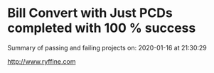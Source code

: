 # Bill Convert with Just PCDs completed with 100 % success

Summary of passing and failing projects on: 2020-01-16 at 21:30:29

http://www.ryffine.com

